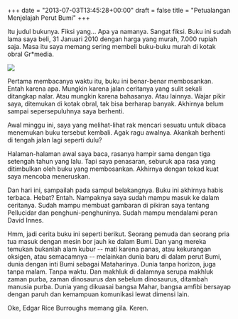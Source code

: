 +++
date = "2013-07-03T13:45:28+00:00"
draft = false
title = "Petualangan Menjelajah Perut Bumi"
+++
<p>Itu judul bukunya. Fiksi yang... Apa ya namanya. Sangat fiksi. Buku ini sudah lama saya beli, 31 Januari 2010 dengan harga yang murah, 7.000 rupiah saja. Masa itu saya memang sering membeli buku-buku murah di kotak obral Gr*media.</p>
<p><img src="/img/2013-07-03-petualangan-menjelajah-perut-bumi/ea96037b10132caa7681e29aa55a1ae3580ec06cd97514edd0fe28927af6c5d8.gif" /></p>
<p></p>
<p>Pertama membacanya waktu itu, buku ini benar-benar membosankan. Entah karena apa. Mungkin karena jalan ceritanya yang sulit sekali ditangkap nalar. Atau mungkin karena bahasanya. Atau lainnya. Wajar pikir saya, ditemukan di kotak obral, tak bisa berharap banyak. Akhirnya belum sampai sepersepuluhnya saya berhenti.</p>
<p>Awal minggu ini, saya yang melihat-lihat rak mencari sesuatu untuk dibaca menemukan buku tersebut kembali. Agak ragu awalnya. Akankah berhenti di tengah jalan lagi seperti dulu?</p>
<p>Halaman-halaman awal saya baca, rasanya hampir sama dengan tiga setengah tahun yang lalu. Tapi saya penasaran, seburuk apa rasa yang ditimbulkan oleh buku yang membosankan. Akhirnya dengan tekad kuat saya mencoba meneruskan.</p>
<p>Dan hari ini, sampailah pada sampul belakangnya. Buku ini akhirnya habis terbaca. Hebat? Entah. Nampaknya saya sudah mampu masuk ke dalam ceritanya. Sudah mampu membuat gambaran di pikiran saya tentang Pellucidar dan penghuni-penghuninya. Sudah mampu mendalami peran David Innes.</p>
<p>Hmm, jadi cerita buku ini seperti berikut. Seorang pemuda dan seorang pria tua masuk dengan mesin bor jauh ke dalam Bumi. Dan yang mereka temukan bukanlah alam kubur -- mati karena panas, atau kekurangan oksigen, atau semacamnya -- melainkan dunia baru di dalam perut Bumi, dunia dengan inti Bumi sebagai Mataharinya. Dunia tanpa horizon, juga tanpa malam. Tanpa waktu. Dan makhluk di dalamnya serupa makhluk zaman purba, zaman dinosaurus dan sebelum dinosaurus, ditambah manusia purba. Dunia yang dikuasai bangsa Mahar, bangsa amfibi bersayap dengan paruh dan kemampuan komunikasi lewat dimensi lain.</p>
<p>Oke, Edgar Rice Burroughs memang gila. Keren.</p>